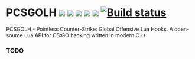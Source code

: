 # PCSGOLH ![](https://img.shields.io/badge/language-C%2B%2B-%23f34b7d.svg) ![](https://img.shields.io/badge/game-CS%3AGO-yellow.svg) ![](https://img.shields.io/badge/platform-Windows-0078d7.svg) ![](https://img.shields.io/badge/arch-x86-red.svg) ![](https://img.shields.io/badge/license-MIT-blue.svg) [![Build status](https://ci.appveyor.com/api/projects/status/muby87gajywws5yj?svg=true)](https://ci.appveyor.com/project/xrivendell/pcsgolh)


PCSGOLH - Pointless Counter-Strike: Global Offensive Lua Hooks. A open-source Lua API for CS:GO hacking written in modern C++

### TODO
